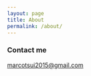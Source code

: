 ```yaml
---
layout: page
title: About
permalink: /about/
---
```



### Contact me

[marcotsui2015@gmail.com](mailto:marcotsui2015.gmail.com)
